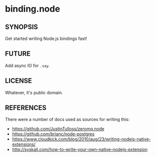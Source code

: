 binding.node
============

SYNOPSIS
--------

Get started writing Node.js bindings fast!

FUTURE
------

Add async IO for `.say`.

LICENSE
-------

Whatever, it's public domain.

REFERENCES
----------

There were a number of docs used as sources for writing this:

+ https://github.com/JustinTulloss/zeromq.node
+ https://github.com/brianc/node-postgres
+ https://www.cloudkick.com/blog/2010/aug/23/writing-nodejs-native-extensions/
+ http://syskall.com/how-to-write-your-own-native-nodejs-extension
